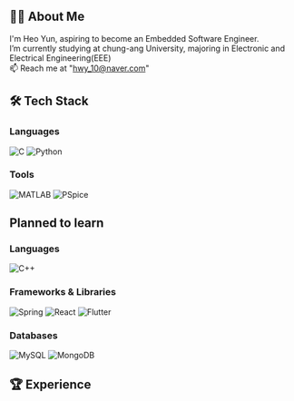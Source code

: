 ## 👨‍💻 About Me
I'm Heo Yun, aspiring to become an Embedded Software Engineer.  
I’m currently studying at chung-ang University, majoring in Electronic and Electrical Engineering(EEE)  
📫 Reach me at "hwy_10@naver.com"  
## 🛠️ Tech Stack
### Languages
![C](https://img.shields.io/badge/C-A8B9CC?style=flat&logo=c&logoColor=white)
![Python](https://img.shields.io/badge/Python-3776AB?style=flat&logo=python&logoColor=white)
### Tools
![MATLAB](https://img.shields.io/badge/MATLAB-FF7F0E?style=for-the-badge&logo=matlab&logoColor=white)
![PSpice](https://img.shields.io/badge/PSpice-005CAB?style=for-the-badge&logoColor=white)
## Planned to learn
### Languages
![C++](https://img.shields.io/badge/C++-00599C?style=flat&logo=cplusplus&logoColor=white)
### Frameworks & Libraries
![Spring](https://img.shields.io/badge/Spring-6DB33F?style=flat&logo=spring&logoColor=white)
![React](https://img.shields.io/badge/React-20232A?style=flat&logo=react&logoColor=61DAFB)
![Flutter](https://img.shields.io/badge/Flutter-02569B?style=flat&logo=flutter&logoColor=white)
### Databases
![MySQL](https://img.shields.io/badge/MySQL-4479A1?style=flat&logo=mysql&logoColor=white)
![MongoDB](https://img.shields.io/badge/MongoDB-47A248?style=flat&logo=mongodb&logoColor=white)
## 🏆 Experience
<!--
**hwy-10/hwy-10** is a ✨ _special_ ✨ repository because its `README.md` (this file) appears on your GitHub profile.
https://shields.io/
ㄴ 여기서 기술 스택 이미지 가져오기
Here are some ideas to get you started:

- 🔭 I’m currently working on ...
- 🌱 I’m currently learning ...
- 👯 I’m looking to collaborate on ...
- 🤔 I’m looking for help with ...
- 💬 Ask me about ...
- 📫 How to reach me: ...
- 😄 Pronouns: ...
- ⚡ Fun fact: ...
-->
